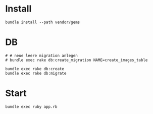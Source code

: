 # Install

    bundle install --path vendor/gems

# DB

    # # neue leere migration anlegen
    # bundle exec rake db:create_migration NAME=create_images_table
    
    bundle exec rake db:create
    bundle exec rake db:migrate

# Start

    bundle exec ruby app.rb
